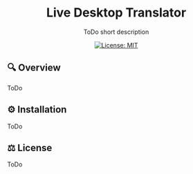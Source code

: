 <h1 align="center">
  Live Desktop Translator
</h1>


<p align="center">
  ToDo short description
</p>

<div align="center">
    
[![License: MIT](https://img.shields.io/badge/License-MIT-yellow.svg)](https://opensource.org/licenses/MIT)
</div>


## 🔍 Overview

ToDo


## ⚙️ Installation

ToDo


## ⚖️ License

ToDo
